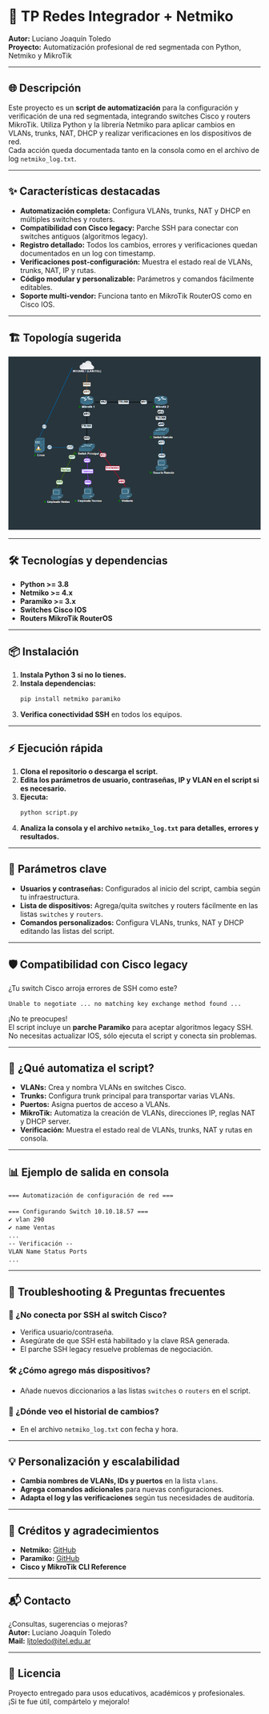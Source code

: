 # 🚀 TP Redes Integrador + Netmiko

**Autor:** Luciano Joaquín Toledo  
**Proyecto:** Automatización profesional de red segmentada con Python, Netmiko y MikroTik

---

## 🌐 Descripción

Este proyecto es un **script de automatización** para la configuración y verificación de una red segmentada, integrando switches Cisco y routers MikroTik. Utiliza Python y la librería Netmiko para aplicar cambios en VLANs, trunks, NAT, DHCP y realizar verificaciones en los dispositivos de red.  
Cada acción queda documentada tanto en la consola como en el archivo de log `netmiko_log.txt`.

---

## ✨ Características destacadas

- **Automatización completa:** Configura VLANs, trunks, NAT y DHCP en múltiples switches y routers.
- **Compatibilidad con Cisco legacy:** Parche SSH para conectar con switches antiguos (algoritmos legacy).
- **Registro detallado:** Todos los cambios, errores y verificaciones quedan documentados en un log con timestamp.
- **Verificaciones post-configuración:** Muestra el estado real de VLANs, trunks, NAT, IP y rutas.
- **Código modular y personalizable:** Parámetros y comandos fácilmente editables.
- **Soporte multi-vendor:** Funciona tanto en MikroTik RouterOS como en Cisco IOS.

---

## 🏗️ Topología sugerida

![Inter VLAN](topologia.png)

---

## 🛠️ Tecnologías y dependencias

- **Python >= 3.8**
- **Netmiko >= 4.x**
- **Paramiko >= 3.x**
- **Switches Cisco IOS**
- **Routers MikroTik RouterOS**

---

## 📦 Instalación

1. **Instala Python 3 si no lo tienes.**
2. **Instala dependencias:**
   ```sh
   pip install netmiko paramiko
   ```
3. **Verifica conectividad SSH** en todos los equipos.

---

## ⚡ Ejecución rápida

1. **Clona el repositorio o descarga el script.**
2. **Edita los parámetros de usuario, contraseñas, IP y VLAN en el script si es necesario.**
3. **Ejecuta:**
   ```sh
   python script.py
   ```
4. **Analiza la consola y el archivo `netmiko_log.txt` para detalles, errores y resultados.**

---

## 🔧 Parámetros clave

- **Usuarios y contraseñas:** Configurados al inicio del script, cambia según tu infraestructura.
- **Lista de dispositivos:** Agrega/quita switches y routers fácilmente en las listas `switches` y `routers`.
- **Comandos personalizados:** Configura VLANs, trunks, NAT y DHCP editando las listas del script.

---

## 🛡️ Compatibilidad con Cisco legacy

¿Tu switch Cisco arroja errores de SSH como este?

```
Unable to negotiate ... no matching key exchange method found ...
```

¡No te preocupes!  
El script incluye un **parche Paramiko** para aceptar algoritmos legacy SSH.  
No necesitas actualizar IOS, sólo ejecuta el script y conecta sin problemas.

---

## 📝 ¿Qué automatiza el script?

- **VLANs:** Crea y nombra VLANs en switches Cisco.
- **Trunks:** Configura trunk principal para transportar varias VLANs.
- **Puertos:** Asigna puertos de acceso a VLANs.
- **MikroTik:** Automatiza la creación de VLANs, direcciones IP, reglas NAT y DHCP server.
- **Verificación:** Muestra el estado real de VLANs, trunks, NAT y rutas en consola.

---

## 📊 Ejemplo de salida en consola

```
=== Automatización de configuración de red ===

=== Configurando Switch 10.10.18.57 ===
✔ vlan 290
✔ name Ventas
...
-- Verificación --
VLAN Name Status Ports
...
```

---

## 🔎 Troubleshooting & Preguntas frecuentes

### 🔄 ¿No conecta por SSH al switch Cisco?
- Verifica usuario/contraseña.
- Asegúrate de que SSH está habilitado y la clave RSA generada.
- El parche SSH legacy resuelve problemas de negociación.

### 🛠️ ¿Cómo agrego más dispositivos?
- Añade nuevos diccionarios a las listas `switches` o `routers` en el script.

### 📝 ¿Dónde veo el historial de cambios?
- En el archivo `netmiko_log.txt` con fecha y hora.

---

## 💡 Personalización y escalabilidad

- **Cambia nombres de VLANs, IDs y puertos** en la lista `vlans`.
- **Agrega comandos adicionales** para nuevas configuraciones.
- **Adapta el log y las verificaciones** según tus necesidades de auditoría.

---

## 🏅 Créditos y agradecimientos

- **Netmiko:** [GitHub](https://github.com/ktbyers/netmiko)
- **Paramiko:** [GitHub](https://github.com/paramiko/paramiko)
- **Cisco y MikroTik CLI Reference**

---

## 📬 Contacto

¿Consultas, sugerencias o mejoras?  
**Autor:** Luciano Joaquín Toledo  
**Mail:** [ljtoledo@itel.edu.ar](mailto:ljtoledo@itel.edu.ar)

---

## 📝 Licencia

Proyecto entregado para usos educativos, académicos y profesionales.  
¡Si te fue útil, compártelo y mejoralo!
